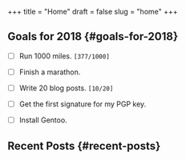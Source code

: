 +++
title = "Home"
draft = false
slug = "home"
+++

## Goals for 2018 {#goals-for-2018}

-   [ ] Run 1000 miles. <code>[377/1000]</code>
-   [ ] Finish a marathon.
-   [ ] Write 20 blog posts. <code>[10/20]</code>
-   [ ] Get the first signature for my PGP key.
-   [ ] Install Gentoo.


## Recent Posts {#recent-posts}
